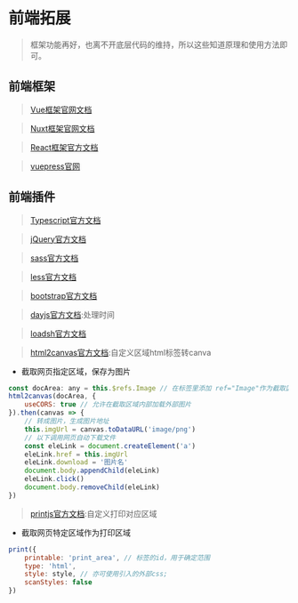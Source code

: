 # 前端拓展

> 框架功能再好，也离不开底层代码的维持，所以这些知道原理和使用方法即可。

## 前端框架

> [Vue框架官网文档](https://cn.vuejs.org/v2/guide/)

> [Nuxt框架官网文档](https://www.nuxtjs.cn/)

> [React框架官方文档](https://react.docschina.org/)

> [vuepress官网](https://vuepress.vuejs.org/zh/)

## 前端插件

> [Typescript官方文档](https://www.tslang.cn/docs/home.html)

> [jQuery官方文档](https://www.jquery123.com/)

> [sass官方文档](https://www.sass.hk/)

> [less官方文档](https://less.bootcss.com/)

> [bootstrap官方文档](https://www.bootcss.com/)

> [dayjs官方文档](https://dayjs.fenxianglu.cn/):处理时间

> [loadsh官方文档](https://www.lodashjs.com/)

> [html2canvas官方文档](http://html2canvas.hertzen.com/):自定义区域html标签转canva

- 截取网页指定区域，保存为图片

```javascript
const docArea: any = this.$refs.Image // 在标签里添加 ref="Image"作为截取区域
html2canvas(docArea, {
	useCORS: true // 允许在截取区域内部加载外部图片
}).then(canvas => {
    // 转成图片，生成图片地址
    this.imgUrl = canvas.toDataURL('image/png')
    // 以下调用网页自动下载文件
    const eleLink = document.createElement('a')
    eleLink.href = this.imgUrl
    eleLink.download = '图片名'
    document.body.appendChild(eleLink)
    eleLink.click()
    document.body.removeChild(eleLink)
})
```

> [printjs官方文档](https://printjs.crabbly.com/):自定义打印对应区域

- 截取网页特定区域作为打印区域

```javascript
print({
    printable: 'print_area', // 标签的id，用于确定范围
    type: 'html', 
    style: style, // 亦可使用引入的外部css;
    scanStyles: false
})
```

